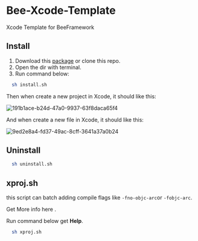 Bee-Xcode-Template
==================

Xcode Template for BeeFramework

## Install

1. Download this [package](https://github.com/qfish/Bee-Xcode-Template/archive/master.zip) or clone this repo.
2. Open the dir with terminal.
3. Run command below:

```sh
  sh install.sh
```

Then when create a new project in Xcode, it should like this:

![191b1ace-b24d-47a0-9937-63f8daca65f4](https://f.cloud.github.com/assets/679824/2254316/47a0eaf2-9dd5-11e3-95e5-f6da342625ad.png)

And when create a new file in Xcode, it should like this:

![9ed2e8a4-fd37-49ac-8cff-3641a37a0b24](https://f.cloud.github.com/assets/679824/2254319/58523b8a-9dd5-11e3-9e1e-058ce584771c.png)

## Uninstall

```sh
  sh uninstall.sh
```

## xproj.sh

this script can batch adding compile flags like `-fno-objc-arc`or `-fobjc-arc`.

Get More info here [](https://github.com/qfish/xproj).

Run command below get **Help**.

```sh
  sh xproj.sh
```